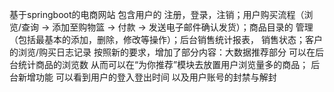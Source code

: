 基于springboot的电商网站 包含用户的 注册，登录，注销；用户购买流程（浏览/查询 -> 添加至购物篮 -> 付款 -> 发送电子邮件确认发货）；商品目录的 管理（包括最基本的添加，删除，修改等操作）；后台销售统计报表， 销售状态；客户的浏览/购买日志记录
按照新的要求，增加了部分内容：大数据推荐部分 可以在后台统计商品的浏览数 从而可以在“为你推荐”模块去放置用户浏览量多的商品；
后台新增功能 可以看到用户的登入登出时间 以及用户账号的封禁与解封
